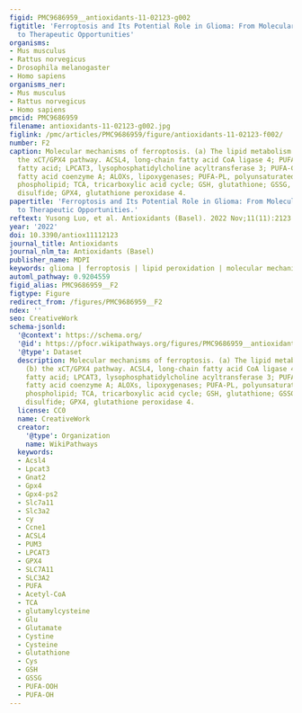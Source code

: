 ```yaml
---
figid: PMC9686959__antioxidants-11-02123-g002
figtitle: 'Ferroptosis and Its Potential Role in Glioma: From Molecular Mechanisms
  to Therapeutic Opportunities'
organisms:
- Mus musculus
- Rattus norvegicus
- Drosophila melanogaster
- Homo sapiens
organisms_ner:
- Mus musculus
- Rattus norvegicus
- Homo sapiens
pmcid: PMC9686959
filename: antioxidants-11-02123-g002.jpg
figlink: /pmc/articles/PMC9686959/figure/antioxidants-11-02123-f002/
number: F2
caption: Molecular mechanisms of ferroptosis. (a) The lipid metabolism pathway; (b)
  the xCT/GPX4 pathway. ACSL4, long-chain fatty acid CoA ligase 4; PUFA, polyunsaturated
  fatty acid; LPCAT3, lysophosphatidylcholine acyltransferase 3; PUFA-CoA, polyunsaturated
  fatty acid coenzyme A; ALOXs, lipoxygenases; PUFA-PL, polyunsaturated fatty acid-containing
  phospholipid; TCA, tricarboxylic acid cycle; GSH, glutathione; GSSG, glutathione
  disulfide; GPX4, glutathione peroxidase 4.
papertitle: 'Ferroptosis and Its Potential Role in Glioma: From Molecular Mechanisms
  to Therapeutic Opportunities.'
reftext: Yusong Luo, et al. Antioxidants (Basel). 2022 Nov;11(11):2123.
year: '2022'
doi: 10.3390/antiox11112123
journal_title: Antioxidants
journal_nlm_ta: Antioxidants (Basel)
publisher_name: MDPI
keywords: glioma | ferroptosis | lipid peroxidation | molecular mechanisms | treatment
automl_pathway: 0.9204559
figid_alias: PMC9686959__F2
figtype: Figure
redirect_from: /figures/PMC9686959__F2
ndex: ''
seo: CreativeWork
schema-jsonld:
  '@context': https://schema.org/
  '@id': https://pfocr.wikipathways.org/figures/PMC9686959__antioxidants-11-02123-g002.html
  '@type': Dataset
  description: Molecular mechanisms of ferroptosis. (a) The lipid metabolism pathway;
    (b) the xCT/GPX4 pathway. ACSL4, long-chain fatty acid CoA ligase 4; PUFA, polyunsaturated
    fatty acid; LPCAT3, lysophosphatidylcholine acyltransferase 3; PUFA-CoA, polyunsaturated
    fatty acid coenzyme A; ALOXs, lipoxygenases; PUFA-PL, polyunsaturated fatty acid-containing
    phospholipid; TCA, tricarboxylic acid cycle; GSH, glutathione; GSSG, glutathione
    disulfide; GPX4, glutathione peroxidase 4.
  license: CC0
  name: CreativeWork
  creator:
    '@type': Organization
    name: WikiPathways
  keywords:
  - Acsl4
  - Lpcat3
  - Gnat2
  - Gpx4
  - Gpx4-ps2
  - Slc7a11
  - Slc3a2
  - cy
  - Ccne1
  - ACSL4
  - PUM3
  - LPCAT3
  - GPX4
  - SLC7A11
  - SLC3A2
  - PUFA
  - Acetyl-CoA
  - TCA
  - glutamylcysteine
  - Glu
  - Glutamate
  - Cystine
  - Cysteine
  - Glutathione
  - Cys
  - GSH
  - GSSG
  - PUFA-OOH
  - PUFA-OH
---
```

